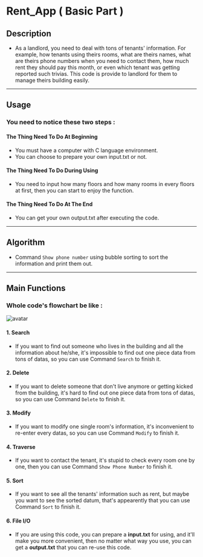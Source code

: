 # Rent_App ( Basic Part )

## Description
- As a landlord, you need to deal with tons of tenants' information. For example, how tenants using theirs rooms, what are theirs names, what are theirs phone numbers when you need to contact them, how much rent they should pay this month, or even which tenant was getting reported such trivias. This code is provide to landlord for them to manage theirs building easily.
---
## Usage
### You need to notice these two steps : 
#### The Thing Need To Do At Beginning
- You must have a computer with C language environment.
- You can choose to prepare your own input.txt or not.
#### The Thing Need To Do During Using
- You need to input how many floors and how many rooms in every floors at first, then you can start to enjoy the function.
#### The Thing Need To Do At The End
- You can get your own output.txt after executing the code.
---
## Algorithm
- Command `Show phone number` using bubble sorting to sort the information and print them out.
---
## Main Functions
### Whole code's flowchart be like :
![avatar](https://i.imgur.com/b0kyx5F.jpg)
#### 1. Search
- If you want to find out someone who lives in the building and all the information about he/she, it's impossible to find out one piece data from tons of datas, so you can use Command `Search` to finish it.
#### 2. Delete
- If you want to delete someone that don't live anymore or getting kicked from the building, it's hard to find out one piece data from tons of datas, so you can use Command `Delete` to finish it.
#### 3. Modify
- If you want to modify one single room's information, it's inconvenient to re-enter every datas, so you can use Command `Modify` to finish it.
#### 4. Traverse
- If you want to contact the tenant, it's stupid to check every room one by one, then you can use Command `Show Phone Number` to finish it.
#### 5. Sort
- If you want to see all the tenants' information such as rent, but maybe you want to see the sorted datum, that's appearently that you can use Command `Sort` to finish it.
#### 6. File I/O
- If you are using this code, you can prepare a **input.txt** for using, and it'll make you more convenient, then no matter what way you use, you can get a **output.txt** that you can re-use this code.
